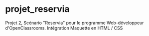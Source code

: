 # projet_reservia
Projet 2, Scénario "Reservia" pour le programme Web-développeur d'OpenClassrooms. 
Intégration Maquette en HTML / CSS
